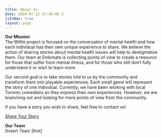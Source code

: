 ```yaml
---
title: About Us
date: 2019-07-22 17:49:00 Z
isInNav: true
layout: page
---
```


**Our Mission**
<br>The Wittle project is focused on the conversation of mental health and how each individual has their own unique experience to share. We believe the action of sharing stories about mental health issues will help to destigmatize them. Our team at Embreate is collecting points of view to create a resource for those that suffer from mental illness, and for those who still don’t fully understand it or wish to learn more. 

Our second goal is to take stories told to us by the community and transform them into playable experiences. Each small game will represent the story of one individual. Currently, we have been working with local Toronto comedians as they express their own experiences. However, we are branching out and looking for more points of view from the community. 

If you have a story you wish to share, feel free to contact us! 

[Share Your Story](http://embreate.com/wittle-website/share-your-story.html)

**Our Team**
<br>[Insert Team Shot]